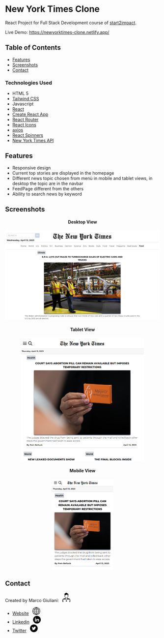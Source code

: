 <h1> New York Times Clone </h1>

React Project for Full Stack Development course of [start2impact](https://www.start2impact.it).

Live Demo: https://newyorktimes-clone.netlify.app/

<h2>Table of Contents</h2>

- [Features](#features)
- [Screenshots](#screenshots)
- [Contact](#contact)

<h3>Technologies Used</h3>

- HTML 5 
- [Tailwind CSS](https://tailwindcss.com/)
- Javascript 
- [React](https://react.dev/)
- [Create React App](https://create-react-app.dev/)
- [React Router](https://reactrouter.com/en/main)
- [React Icons](https://www.npmjs.com/package/react-icons)
- [axios](https://axios-http.com/)             
- [React Spinners](https://www.npmjs.com/package/react-spinners)
- [New York Times API](https://developer.nytimes.com/)


## Features

- Responsive design
- Current top stories are displayed in the homepage
- Different news topic chosen from menù in mobile and tablet views, in desktop the topic are in the navbar
- FeedPage different from the others
- Ability to search news by keyword

## Screenshots

<center>
<h4>Desktop View</h4> 
<img src="assets/img/metaimg.png" width=600>

<h4>Tablet View</h4> 
<img src="assets/img/tabletView.png" width=400>

<h4>Mobile View</h4> 
<img src="assets/img/mobileView.png" width=200>
</center>

## Contact

Created by Marco Giuliani: &nbsp; <img src="assets/img/freelancer-freelance-icon.png" width=25px>

- [Website](https://marcogiu.github.io/myWebsite/) &nbsp; <img src="assets/img/website-icon.svg" width=25px>
- [Linkedin](https://www.linkedin.com/in/marco-giuliani-2a20b4179/) &nbsp; <img src="assets/img/linkedin-icon.svg" width=25px>
- [Twitter](https://twitter.com/Marco02351182) &nbsp; <img src="assets/img/twitter-round-icon.svg" width=25px>
